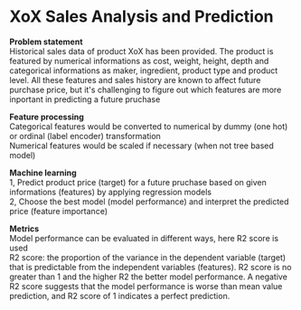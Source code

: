 # XoX Sales Analysis and Prediction
**Problem statement**
<br>Historical sales data of product XoX has been provided. The product is featured by numerical informations as cost, weight, height, depth and categorical informations as maker, ingredient, product type and product level. All these features and sales history are known to affect future purchase price, but it's challenging to figure out which features are more inportant in predicting a future pruchase

**Feature processing**
<br>Categorical features would be converted to numerical by dummy (one hot) or ordinal (label encoder) transformation
<br>Numerical features would be scaled if necessary (when not tree based model)

**Machine learning**
<br>1, Predict product price (target) for a future pruchase based on given informations (features) by applying regression models
<br>2, Choose the best model (model performance) and interpret the predicted price (feature importance)

**Metrics**
<br>Model performance can be evaluated in different ways, here R2 score is used
<br>R2 score: the proportion of the variance in the dependent variable (target) that is predictable from the independent variables (features). R2 score is no greater than 1 and the higher R2 the better model performance. A negative R2 score suggests that the model performance is worse than mean value prediction, and R2 score of 1 indicates a perfect prediction.
